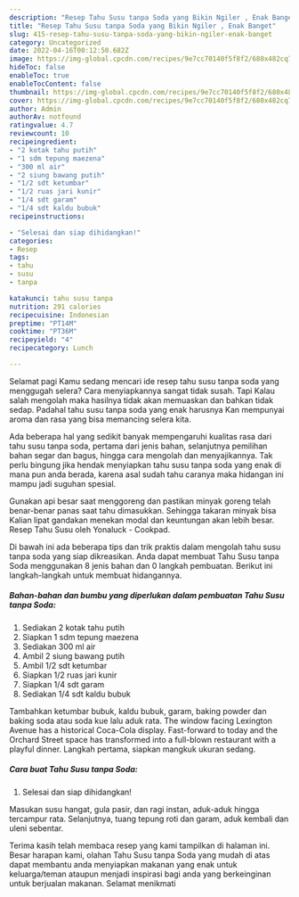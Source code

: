 ```yaml
---
description: "Resep Tahu Susu tanpa Soda yang Bikin Ngiler , Enak Banget"
title: "Resep Tahu Susu tanpa Soda yang Bikin Ngiler , Enak Banget"
slug: 415-resep-tahu-susu-tanpa-soda-yang-bikin-ngiler-enak-banget
category: Uncategorized
date: 2022-04-16T00:12:50.682Z
image: https://img-global.cpcdn.com/recipes/9e7cc70140f5f8f2/680x482cq70/tahu-susu-tanpa-soda-foto-resep-utama.jpg
hideToc: false
enableToc: true
enableTocContent: false
thumbnail: https://img-global.cpcdn.com/recipes/9e7cc70140f5f8f2/680x482cq70/tahu-susu-tanpa-soda-foto-resep-utama.jpg
cover: https://img-global.cpcdn.com/recipes/9e7cc70140f5f8f2/680x482cq70/tahu-susu-tanpa-soda-foto-resep-utama.jpg
author: Admin
authorAv: notfound
ratingvalue: 4.7
reviewcount: 10
recipeingredient:
- "2 kotak tahu putih"
- "1 sdm tepung maezena"
- "300 ml air"
- "2 siung bawang putih"
- "1/2 sdt ketumbar"
- "1/2 ruas jari kunir"
- "1/4 sdt garam"
- "1/4 sdt kaldu bubuk"
recipeinstructions:

- "Selesai dan siap dihidangkan!"
categories:
- Resep
tags:
- tahu
- susu
- tanpa

katakunci: tahu susu tanpa 
nutrition: 291 calories
recipecuisine: Indonesian
preptime: "PT14M"
cooktime: "PT36M"
recipeyield: "4"
recipecategory: Lunch

---
```



Selamat pagi Kamu sedang mencari ide resep tahu susu tanpa soda yang menggugah selera? Cara menyiapkannya sangat tidak susah. Tapi Kalau salah mengolah maka hasilnya tidak akan memuaskan dan bahkan tidak sedap. Padahal tahu susu tanpa soda yang enak harusnya Kan mempunyai aroma dan rasa yang bisa memancing selera kita.


Ada beberapa hal yang sedikit banyak mempengaruhi kualitas rasa dari tahu susu tanpa soda, pertama dari jenis bahan, selanjutnya pemilihan bahan segar dan bagus, hingga cara mengolah dan menyajikannya. Tak perlu bingung jika hendak menyiapkan tahu susu tanpa soda yang enak di mana pun anda berada, karena asal sudah tahu caranya maka hidangan ini mampu jadi suguhan spesial.

Gunakan api besar saat menggoreng dan pastikan minyak goreng telah benar-benar panas saat tahu dimasukkan. Sehingga takaran minyak bisa Kalian lipat gandakan menekan modal dan keuntungan akan lebih besar. Resep Tahu Susu oleh Yonaluck - Cookpad.


Di bawah ini ada beberapa tips dan trik praktis dalam mengolah tahu susu tanpa soda yang siap dikreasikan. Anda dapat membuat Tahu Susu tanpa Soda menggunakan 8 jenis bahan dan 0 langkah pembuatan. Berikut ini langkah-langkah untuk membuat hidangannya.

<!--inarticleads1-->

##### Bahan-bahan dan bumbu yang diperlukan dalam pembuatan Tahu Susu tanpa Soda:

1. Sediakan 2 kotak tahu putih
1. Siapkan 1 sdm tepung maezena
1. Sediakan 300 ml air
1. Ambil 2 siung bawang putih
1. Ambil 1/2 sdt ketumbar
1. Siapkan 1/2 ruas jari kunir
1. Siapkan 1/4 sdt garam
1. Sediakan 1/4 sdt kaldu bubuk


Tambahkan ketumbar bubuk, kaldu bubuk, garam, baking powder dan baking soda atau soda kue lalu aduk rata. The window facing Lexington Avenue has a historical Coca-Cola display. Fast-forward to today and the Orchard Street space has transformed into a full-blown restaurant with a playful dinner. Langkah pertama, siapkan mangkuk ukuran sedang. 

<!--inarticleads2-->

##### Cara buat Tahu Susu tanpa Soda:


1. Selesai dan siap dihidangkan!

Masukan susu hangat, gula pasir, dan ragi instan, aduk-aduk hingga tercampur rata. Selanjutnya, tuang tepung roti dan garam, aduk kembali dan uleni sebentar. 

Terima kasih telah membaca resep yang kami tampilkan di halaman ini. Besar harapan kami, olahan Tahu Susu tanpa Soda yang mudah di atas dapat membantu anda menyiapkan makanan yang enak untuk keluarga/teman ataupun menjadi inspirasi bagi anda yang berkeinginan untuk berjualan makanan. Selamat menikmati
